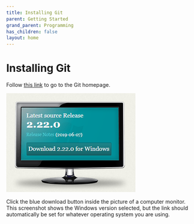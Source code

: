 ```yaml
---
title: Installing Git
parent: Getting Started
grand_parent: Programming
has_children: false
layout: home
---
```


# Installing Git

Follow [this link](https://git-scm.com/) to go to the Git homepage.

![Git-Download](../res/Git-Download.PNG)

Click the blue download button inside the picture of a computer monitor.  This screenshot shows the Windows version selected, but the link should automatically be set for whatever operating system you are using.
